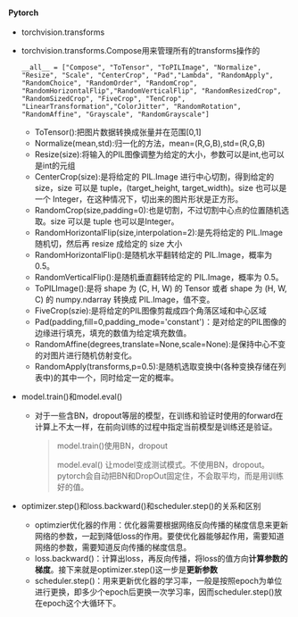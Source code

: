 #### Pytorch

- torchvision.transforms

- torchvision.transforms.Compose用来管理所有的transforms操作的

  `__all__ = ["Compose", "ToTensor", "ToPILImage", "Normalize", "Resize", "Scale", "CenterCrop", "Pad","Lambda", "RandomApply", "RandomChoice", "RandomOrder", "RandomCrop", "RandomHorizontalFlip","RandomVerticalFlip", "RandomResizedCrop", "RandomSizedCrop", "FiveCrop", "TenCrop", "LinearTransformation","ColorJitter", "RandomRotation", "RandomAffine", "Grayscale", "RandomGrayscale"]`

  - ToTensor():把图片数据转换成张量并在范围[0,1]
  - Normalize(mean,std):归一化的方法，mean=(R,G,B),std=(R,G,B)
  - Resize(size):将输入的PIL图像调整为给定的大小，参数可以是int,也可以是int的元组
  - CenterCrop(size):是将给定的 PIL.Image 进行中心切割，得到给定的 size，size 可以是 tuple，(target_height, target_width)。size 也可以是一个 Integer，在这种情况下，切出来的图片形状是正方形。
  - RandomCrop(size,padding=0):也是切割，不过切割中心点的位置随机选取。size 可以是 tuple 也可以是Integer。
  - RandomHorizontalFlip(size,interpolation=2):是先将给定的 PIL.Image 随机切，然后再 resize 成给定的 size 大小
  - RandomHorizontalFlip():是随机水平翻转给定的 PIL.Image，概率为 0.5。
  - RandomVerticalFlip():是随机垂直翻转给定的 PIL.Image，概率为 0.5。
  - ToPILImage():是将 shape 为 (C, H, W) 的 Tensor 或者 shape 为 (H, W, C) 的 numpy.ndarray 转换成 PIL.Image，值不变。
  - FiveCrop(szie):是将给定的PIL图像剪裁成四个角落区域和中心区域
  - Pad(padding,fill=0,padding_mode='constant')：是对给定的PIL图像的边缘进行填充，填充的数值为给定填充数值。
  - RandomAffine(degrees,translate=None,scale=None):是保持中心不变的对图片进行随机仿射变化。
  - RandomApply(transforms,p=0.5):是随机选取变换中(各种变换存储在列表中)的其中一个，同时给定一定的概率。

- model.train()和model.eval()

  - 对于一些含BN，dropout等层的模型，在训练和验证时使用的forward在计算上不太一样，在前向训练的过程中指定当前模型是训练还是验证。

    > model.train()使用BN，dropout
    >
    > model.eval()  让model变成测试模式。不使用BN，dropout。pytorch会自动把BN和DropOut固定住，不会取平均，而是用训练好的值。

- optimizer.step()和loss.backward()和scheduler.step()的关系和区别
  - optimzier优化器的作用：优化器需要根据网络反向传播的梯度信息来更新网络的参数，一起到降低loss的作用。要使优化器能够起作用，需要知道网络的参数，需要知道反向传播的梯度信息。
  - loss.backward()：计算出loss，再反向传播，将loss的值方向**计算参数的梯度**。接下来就是optimizer.step()这一步是**更新参数**
  - scheduler.step()：用来更新优化器的学习率，一般是按照epoch为单位进行更换，即多少个epoch后更换一次学习率，因而scheduler.step()放在epoch这个大循环下。